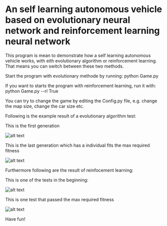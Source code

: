 
# An self learning autonomous vehicle based on evolutionary neural network and reinforcement learning neural network

This program is mean to demonstrate how a self learning autonomous vehicle works, with eith evolutionary algorithm or reinforcement learning. That means you can switch between these two methods.


Start the program with evolutionary methode by running: python Game.py

If you want to starts the program with reinforcement learning, run it with:
python Game.py --rl True

You can try to change the game by editing the Config.py file, e.g. change the map size, change the car size etc.

Following is the example result of a evolutionary algorithm test:

This is the first generation

![alt text](./showcase/1.gif?raw=true "First Generation")

This is the last generation which has a individual fits the max required fitness

![alt text](./showcase/9.gif?raw=true "Last Generation")


Furthermore following are the result of reinfocement learning:

This is one of the tests in the beginning:

![alt text](./showcase/reinforcement_result/1.gif?raw=true "Bad bot :(")

This is one test that passed the max required fitness

![alt text](./showcase/reinforcement_result/2.gif?raw=true "Good bot :)")

Have fun!
